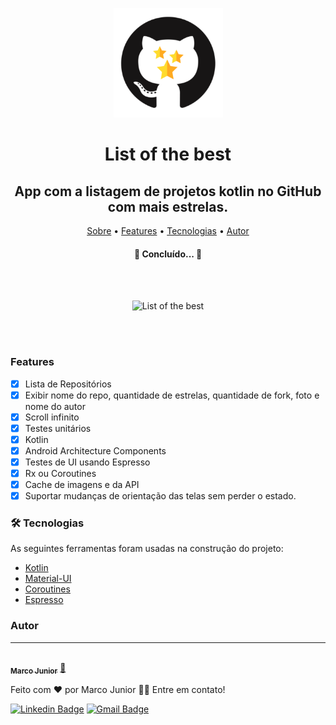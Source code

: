 <p align="center">
  <a>
    <img src="https://raw.githubusercontent.com/marcorcjunior/listofthebest/develop/app/src/main/ic_launcher-playstore.png" height="175" width="175" alt="List of the best" />
  </a>
</p>
<h1 align="center"> List of the best </h1>

<h2 align="center"> App com a listagem de projetos kotlin no GitHub com mais estrelas. </h2>

<p align="center">
 <a href="#sobre">Sobre</a> •
 <a href="#features">Features</a> •
 <a href="#tecnologias">Tecnologias</a> •
 <a href="#autor">Autor</a>
</p>

<h4 align="center"> 
	🚧  Concluído...  🚧
</h4>

<br>
<br>

<p align="center">
  <a>
    <img src="https://raw.githubusercontent.com/marcorcjunior/listofthebest/develop/preview/listofthebest.gif" height="675" alt="List of the best" />
  </a>
</p>

<br>
<br>

### Features

- [x] Lista de Repositórios
- [x] Exibir nome do repo, quantidade de estrelas, quantidade de fork, foto e nome do autor
- [x] Scroll infinito
- [x] Testes unitários
- [x] Kotlin
- [x] Android Architecture Components
- [x] Testes de UI usando Espresso
- [x] Rx ou Coroutines
- [x] Cache de imagens e da API
- [x] Suportar mudanças de orientação das telas sem perder o estado.

### 🛠 Tecnologias

As seguintes ferramentas foram usadas na construção do projeto:

- [Kotlin](https://expo.io/)
- [Material-UI](https://material.io/)
- [Coroutines](https://developer.android.com/kotlin/coroutines)
- [Espresso](https://developer.android.com/training/testing/espresso?hl=pt-br)


### Autor
---

<a href="https://github.com/marcorcjunior">
 <img style="border-radius: 50%;" src="https://avatars.githubusercontent.com/u/20648410?v=4" width="100px;" alt=""/>
 <br />
 <sub><b>Marco Junior</b></sub></a> <a href="https://github.com/marcorcjunior">🚀</a>


Feito com ❤️ por Marco Junior 👋🏽 Entre em contato!

[![Linkedin Badge](https://img.shields.io/badge/-Marco_Jr-blue?style=flat-square&logo=Linkedin&logoColor=white&link=https://www.linkedin.com/in/marcorcjunior/)](https://www.linkedin.com/in/marcorcjunior/) [![Gmail Badge](https://img.shields.io/badge/-marcoroberto48@gmail.com-c14438?style=flat-square&logo=Gmail&logoColor=white&link=mailto:marcoroberto48@gmail.com)](mailto:marcoroberto48@gmail.com)